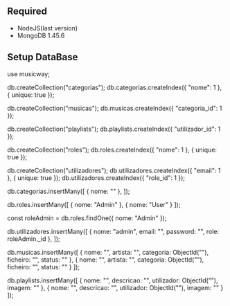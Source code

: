 
## Required 
- NodeJS(last version)
- MongoDB 1.45.6 


## Setup DataBase

use musicway;


db.createCollection("categorias");
db.categorias.createIndex({ "nome": 1 }, { unique: true });

db.createCollection("musicas");
db.musicas.createIndex({ "categoria_id": 1 });

db.createCollection("playlists");
db.playlists.createIndex({ "utilizador_id": 1 });

db.createCollection("roles");
db.roles.createIndex({ "nome": 1 }, { unique: true });

db.createCollection("utilizadores");
db.utilizadores.createIndex({ "email": 1 }, { unique: true });
db.utilizadores.createIndex({ "role_id": 1 });

db.categorias.insertMany([
  { nome: "" },
]);

db.roles.insertMany([
  { nome: "Admin" },
  { nome: "User" }
]);

const roleAdmin = db.roles.findOne({ nome: "Admin" });

db.utilizadores.insertMany([
   { nome: "admin", email: "", password: "", role: roleAdmin._id },
]);

db.musicas.insertMany([
  { nome: "", artista: "", categoria: ObjectId(""), ficheiro: "", status: "" },
  { nome: "", artista: "", categoria: ObjectId(""), ficheiro: "", status: "" }
]);

db.playlists.insertMany([
  { nome: "", descricao: "", utilizador: ObjectId(""), imagem: "" },
  { nome: "", descricao: "", utilizador: ObjectId(""), imagem: "" }
]);


